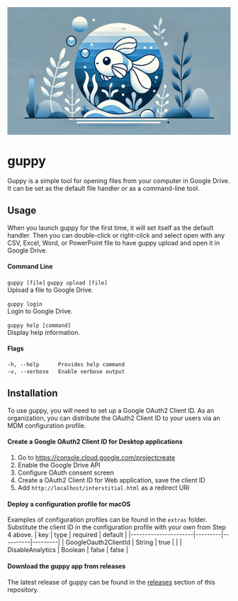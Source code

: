 ![](extras/art/guppy-1.png)

# guppy
Guppy is a simple tool for opening files from your computer in Google Drive. It can be set as the default file handler 
or as a command-line tool.

## Usage
When you launch guppy for the first time, it will set itself as the default handler. Then you can double-click or 
right-click and select open with any CSV, Excel, Word, or PowerPoint file to have guppy upload and open it in Google 
Drive. 

#### Command Line 
`guppy [file]` `guppy upload [file]`  
Upload a file to Google Drive.  

`guppy login`  
Login to Google Drive.  

`guppy help [command]`  
Display help information.

#### Flags
```
-h, --help      Provides help command
-v, --verbose   Enable verbose output
```

## Installation
To use guppy, you will need to set up a Google OAuth2 Client ID. As an organization, you can distribute the OAuth2 
Client ID to your users via an MDM configuration profile.

#### Create a Google OAuth2 Client ID for Desktop applications
1. Go to https://console.cloud.google.com/projectcreate
2. Enable the Google Drive API
3. Configure OAuth consent screen
4. Create a OAuth2 Client ID for Web application, save the client ID
5. Add `http://localhost/interstitial.html` as a redirect URI

#### Deploy a configuration profile for macOS
Examples of configuration profiles can be found in the `extras` folder. Substitute the client ID in the configuration 
profile with your own from Step 4 above.
| key                  | type    | required | default |
|----------------------|---------|----------|---------|
| GoogleOauth2ClientId | String  | true     |         |
| DisableAnalytics     | Boolean | false    | false   |

#### Download the guppy app from releases
The latest release of guppy can be found in the [releases](https://github.com/forevanyeung/guppy/releases) section of 
this repository.
